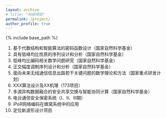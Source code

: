 ```yaml
---
layout: archive
# title: "科研项目"
permalink: /project/
author_profile: true
---
```

{% include base_path %}

1. 基于代数结构和智能算法的密码函数设计（国家自然科学基金）
2. 具有低峰均比性质的序列设计和分析（国家自然科学基金）
3. 低峰均比编码相关数学问题研究（国家自然科学基金）
4. 正交幅度调制序列设计和分析（国家自然科学基金）
5. 面向未来无线通信信息出路若干关键问题的数学理论和方法（国家重点研发计划）
6. XXX算法设计及XX机理（173项目）
7. 多源异构数据融合的安全共享交换与智能协同计算（国家自然科学基金）
8. 电台通信安全保密系统（Ⅰ、Ⅱ、Ⅲ期）
9. iPoR网络编码在蜂窝系统中的应用
10. 定位新波形设计项目
